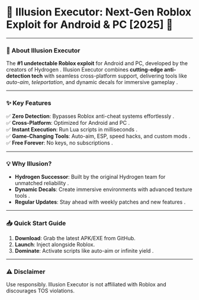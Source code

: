 # 🔮 **Illusion Executor: Next-Gen Roblox Exploit for Android & PC [2025]** 🚀  

---

### **🚀 About Illusion Executor**  
The **#1 undetectable Roblox exploit** for Android and PC, developed by the creators of Hydrogen . Illusion Executor combines **cutting-edge anti-detection tech** with seamless cross-platform support, delivering tools like *auto-aim*, *teleportation*, and dynamic decals for immersive gameplay .  

---

### **✨ Key Features**  
✅ **Zero Detection**: Bypasses Roblox anti-cheat systems effortlessly .  
✅ **Cross-Platform**: Optimized for Android and PC .  
✅ **Instant Execution**: Run Lua scripts in milliseconds .  
✅ **Game-Changing Tools**: Auto-aim, ESP, speed hacks, and custom mods .  
✅ **Free Forever**: No keys, no subscriptions .  

---

### **💡 Why Illusion?**  
- **Hydrogen Successor**: Built by the original Hydrogen team for unmatched reliability .  
- **Dynamic Decals**: Create immersive environments with advanced texture tools .  
- **Regular Updates**: Stay ahead with weekly patches and new features .  

---

### **📥 Quick Start Guide**  
1. **Download**: Grab the latest APK/EXE from GitHub.  
2. **Launch**: Inject alongside Roblox.  
3. **Dominate**: Activate scripts like auto-aim or infinite yield .  

---

### **⚠️ Disclaimer**  
Use responsibly. Illusion Executor is not affiliated with Roblox and discourages TOS violations.  
